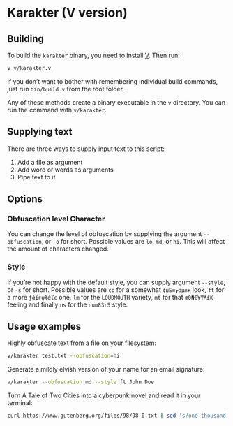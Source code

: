 # Karakter (V version)

## Building

To build the `karakter` binary, you need to install [V](https://vlang.io). Then run:

```bash
v v/karakter.v
```

If you don’t want to bother with remembering individual build commands, just run `bin/build v` from the root folder.

Any of these methods create a binary executable in the `v` directory. You can run the command with `v/karakter`.

## Supplying text

There are three ways to supply input text to this script:

  1) Add a file as argument
  2) Add word or words as arguments
  3) Pipe text to it

## Options

### ~~Obfuscation level~~ Character

You can change the level of obfuscation by supplying the argument `--obfuscation`, or `-o` for short. Possible values are `lo`, `md`, or `hi`. This will affect the amount of characters changed.

### Style

If you’re not happy with the default style, you can supply argument `--style`, or `-s` for short. Possible values are `cp` for a somewhat `¢џБ≡┎pμ∩κ` look, `ft` for a more `ƒάїгψłάľє` one, `lm` for the `LŌŪĐMŌŪṪH` variety, `mt` for that `₥0₦€¥₸₳£₭` feeling and finally `ns` for the `num83r5` style.

## Usage examples

Highly obfuscate text from a file on your filesystem:

```bash
v/karakter test.txt --obfuscation=hi
```

Generate a mildly elvish version of your name for an email signature:

```bash
v/karakter --obfuscation md --style ft John Doe
```

Turn A Tale of Two Cities into a cyberpunk novel and read it in your terminal:

```bash
curl https://www.gutenberg.org/files/98/98-0.txt | sed 's/one thousand seven/two thousand seven/g' | tr a-z A-Z | v/karakter -o md -s cp | less
```
